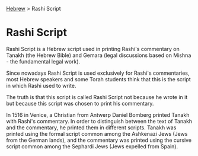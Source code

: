 [Hebrew](../README.md) > Rashi Script

# Rashi Script

Rashi Script is a Hebrew script used in printing Rashi's commentary on Tanakh (the Hebrew Bible) and Gemara (legal discussions based on Mishna - the fundamental legal work).

Since nowadays Rashi Script is used exclusively for Rashi's commentaries, most Hebrew speakers and some Torah students think that this is the script in which Rashi used to write.

The truth is that this script is called Rashi Script not because he wrote in it but because this script was chosen to print his commentary.

In 1516 in Venice, a Christian from Antwerp Daniel Bomberg printed Tanakh with Rashi's commentary. In order to distinguish between the text of Tanakh and the commentary, he printed them in different scripts. Tanakh was printed using the formal script common among the Ashkenazi Jews (Jews from the German lands), and the commentary was printed using the cursive script common among the Sephardi Jews (Jews expelled from Spain).

